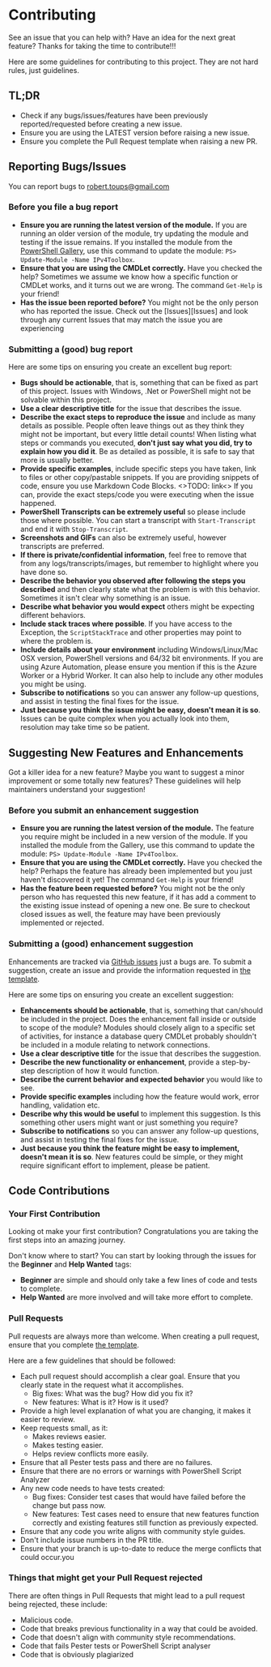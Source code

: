 # Contributing

See an issue that you can help with? Have an idea for the next great feature? Thanks for taking the time to contribute!!!

Here are some guidelines for contributing to this project. They are not hard rules, just guidelines.

## TL;DR

- Check if any bugs/issues/features have been previously reported/requested before creating a new issue.
- Ensure you are using the LATEST version before raising a new issue.
- Ensure you complete the Pull Request template when raising a new PR.

## Reporting Bugs/Issues

You can report bugs to [robert.toups@gmail.com](mailto:robert.toups@gmail.com)

### Before you file a bug report

- **Ensure you are running the latest version of the module.** If you are running an older version of the module, try updating the module and testing if the issue remains. If you installed the module from the [PowerShell Gallery](https://powershellgallery.com), use this command to update the module: ```PS> Update-Module -Name IPv4Toolbox```.
- **Ensure that you are using the CMDLet correctly.** Have you checked the help? Sometimes we assume we know how a specific function or CMDLet works, and it turns out we are wrong. The command ```Get-Help``` is your friend!
- **Has the issue been reported before?** You might not be the only person who has reported the issue. Check out the [Issues][Issues] and look through any current Issues that may match the issue you are experiencing

### Submitting a (good) bug report

Here are some tips on ensuring you create an excellent bug report:

- **Bugs should be actionable**, that is, something that can be fixed as part of this project. Issues with Windows, .Net or PowerShell might not be solvable within this project.
- **Use a clear descriptive title** for the issue that describes the issue.
- **Describe the exact steps to reproduce the issue** and include as many details as possible. People often leave things out as they think they might not be important, but every little detail counts! When listing what steps or commands you executed, **don't just say what you did, try to explain how you did it**. Be as detailed as possible, it is safe to say that more is usually better.
- **Provide specific examples**, include specific steps you have taken, link to files or other copy/pastable snippets. If you are providing snippets of code, ensure you use Markdown Code Blocks. <>TODO: link<> If you can, provide the exact steps/code you were executing when the issue happened.
- **PowerShell Transcripts can be extremely useful** so please include those where possible. You can start a transcript with ```Start-Transcript``` and end it with ```Stop-Transcript```.
- **Screenshots and GIFs** can also be extremely useful, however transcripts are preferred.
- **If there is private/confidential information**, feel free to remove that from any logs/transcripts/images, but remember to highlight where you have done so.
- **Describe the behavior you observed after following the steps you described** and then clearly state what the problem is with this behavior. Sometimes it isn't clear why something is an issue.
- **Describe what behavior you would expect** others might be expecting different behaviors.
- **Include stack traces where possible**. If you have access to the Exception, the ```ScriptStackTrace``` and other properties may point to where the problem is.
- **Include details about your environment** including Windows/Linux/Mac OSX version, PowerShell versions and 64/32 bit environments. If you are using Azure Automation, please ensure you mention if this is the Azure Worker or a Hybrid Worker. It can also help to include any other modules you might be using.
- **Subscribe to notifications** so you can answer any follow-up questions, and assist in testing the final fixes for the issue.
- **Just because you think the issue might be easy, doesn't mean it is so**. Issues can be quite complex when you actually look into them, resolution may take time so be patient.

## Suggesting New Features and Enhancements

Got a killer idea for a new feature? Maybe you want to suggest a minor improvement or some totally new features? These guidelines will help maintainers understand your suggestion!

### Before you submit an enhancement suggestion

- **Ensure you are running the latest version of the module.** The feature you require might be included in a new version of the module. If you installed the module from the Gallery, use this command to update the module: ```PS> Update-Module -Name IPv4Toolbox```.
- **Ensure that you are using the CMDLet correctly.** Have you checked the help? Perhaps the feature has already been implemented but you just haven't discovered it yet! The command ```Get-Help``` is your friend!
- **Has the feature been requested before?** You might not be the only person who has requested this new feature, if it has add a comment to the existing issue instead of opening a new one. Be sure to checkout closed issues as well, the feature may have been previously implemented or rejected.

### Submitting a (good) enhancement suggestion

Enhancements are tracked via [GitHub issues](https://guides.github.com/features/issues/) just a bugs are. To submit a suggestion, create an issue and provide the information requested in [the template](ISSUE_TEMPLATE.md).

Here are some tips on ensuring you create an excellent suggestion:

- **Enhancements should be actionable**, that is, something that can/should be included in the project. Does the enhancement fall inside or outside to scope of the module? Modules should closely align to a specific set of activities, for instance a database query CMDLet probably shouldn't be included in a module relating to network connections.
- **Use a clear descriptive title** for the issue that describes the suggestion.
- **Describe the new functionality or enhancement**, provide a step-by-step description of how it would function.
- **Describe the current behavior and expected behavior** you would like to see.
- **Provide specific examples** including how the feature would work, error handling, validation etc.
- **Describe why this would be useful** to implement this suggestion. Is this something other users might want or just something you require?
- **Subscribe to notifications** so you can answer any follow-up questions, and assist in testing the final fixes for the issue.
- **Just because you think the feature might be easy to implement, doesn't mean it is so**. New features could be simple, or they might require significant effort to implement, please be patient.

## Code Contributions

### Your First Contribution

Looking ot make your first contribution? Congratulations you are taking the first steps into an amazing journey.

Don't know where to start? You can start by looking through the issues for the **Beginner** and **Help Wanted** tags:

- **Beginner** are simple and should only take a few lines of code and tests to complete.
- **Help Wanted** are more involved and will take more effort to complete.

### Pull Requests

Pull requests are always more than welcome. When creating a pull request, ensure that you complete [the template](PULL_REQUEST_TEMPLATE.md).

Here are a few guidelines that should be followed:

- Each pull request should accomplish a clear goal. Ensure that you clearly state in the request what it accomplishes.
  - Big fixes: What was the bug? How did you fix it?
  - New features: What is it? How is it used?
- Provide a high level explanation of what you are changing, it makes it easier to review.
- Keep requests small, as it:
  - Makes reviews easier.
  - Makes testing easier.
  - Helps review conflicts more easily.
- Ensure that all Pester tests pass and there are no failures.
- Ensure that there are no errors or warnings with PowerShell Script Analyzer
- Any new code needs to have tests created:
  - Bug fixes: Consider test cases that would have failed before the change but pass now.
  - New features: Test cases need to ensure that new features function correctly and existing features still function as previously expected.
- Ensure that any code you write aligns with community style guides.
- Don't include issue numbers in the PR title.
- Ensure that your branch is up-to-date to reduce the merge conflicts that could occur.you

### Things that might get your Pull Request rejected

There are often things in Pull Requests that might lead to a pull request being rejected, these include:

- Malicious code.
- Code that breaks previous functionality in a way that could be avoided.
- Code that doesn't align with community style recommendations.
- Code that fails Pester tests or PowerShell Script analyser
- Code that is obviously plagiarized
